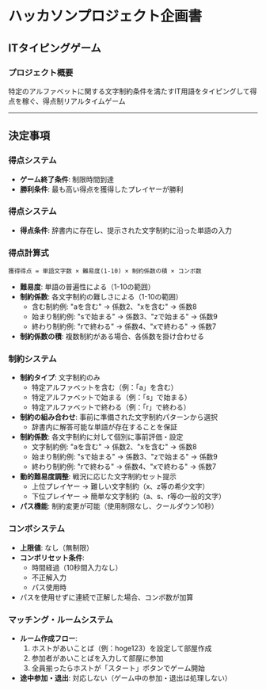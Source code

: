 # ハッカソンプロジェクト企画書
## ITタイピングゲーム

### プロジェクト概要
特定のアルファベットに関する文字制約条件を満たすIT用語をタイピングして得点を稼ぐ、得点制リアルタイムゲーム

---

## 決定事項

### 得点システム
- **ゲーム終了条件**: 制限時間到達
- **勝利条件**: 最も高い得点を獲得したプレイヤーが勝利

### 得点システム
- **得点条件**: 辞書内に存在し、提示された文字制約に沿った単語の入力

### 得点計算式
```
獲得得点 = 単語文字数 × 難易度(1-10) × 制約係数の積 × コンボ数
```

- **難易度**: 単語の普遍性による（1-10の範囲）
- **制約係数**: 各文字制約の難しさによる（1-10の範囲）
  - 含む制約例: "aを含む" → 係数2、"xを含む" → 係数8
  - 始まり制約例: "sで始まる" → 係数3、"zで始まる" → 係数9
  - 終わり制約例: "rで終わる" → 係数4、"xで終わる" → 係数7
- **制約係数の積**: 複数制約がある場合、各係数を掛け合わせる

### 制約システム
- **制約タイプ**: 文字制約のみ
  - 特定アルファベットを含む（例：「a」を含む）
  - 特定アルファベットで始まる（例：「s」で始まる）
  - 特定アルファベットで終わる（例：「r」で終わる）
- **制約の組み合わせ**: 事前に準備された文字制約パターンから選択
  - 辞書内に解答可能な単語が存在することを保証
- **制約係数**: 各文字制約に対して個別に事前評価・設定
  - 文字制約例: "aを含む" → 係数2、"xを含む" → 係数8
  - 始まり制約例: "sで始まる" → 係数3、"zで始まる" → 係数9
  - 終わり制約例: "rで終わる" → 係数4、"xで終わる" → 係数7
- **動的難易度調整**: 戦況に応じた文字制約セット提示
  - 上位プレイヤー → 難しい文字制約（x、z等の希少文字）
  - 下位プレイヤー → 簡単な文字制約（a、s、r等の一般的文字）
- **パス機能**: 制約変更が可能（使用制限なし、クールダウン10秒）

### コンボシステム
- **上限値**: なし（無制限）
- **コンボリセット条件**:
  - 時間経過（10秒間入力なし）
  - 不正解入力
  - パス使用時
- パスを使用せずに連続で正解した場合、コンボ数が加算

### マッチング・ルームシステム
- **ルーム作成フロー**:
  1. ホストがあいことば（例：hoge123）を設定して部屋作成
  2. 参加者があいことばを入力して部屋に参加
  3. 全員揃ったらホストが「スタート」ボタンでゲーム開始
- **途中参加・退出**: 対応しない（ゲーム中の参加・退出は処理しない）

